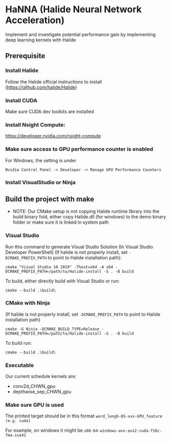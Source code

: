 # HaNNA (Halide Neural Network Acceleration)
Implement and investigate potential performance gain by implementing deep learning kernels with Halide
## Prerequisite

### Install Halide
Follow the Halide official instructions to install (https://github.com/halide/Halide)

### Install CUDA
Make sure CUDA dev toolkits are installed

### Install Nsight Compute:
https://developer.nvidia.com/nsight-compute

### Make sure access to GPU performance counter is enabled
For Windows, the setting is under 

```Nvidia Control Panel -> Developer -> Manage GPU Performance Counters```

### Install VisualStudio or Ninja

## Build the project with make
* NOTE: Our CMake setup is not copying Halide runtime library into the build binary fold, either copy Halide.dll (for windows) to the demo binary folder or make sure it is linked in system path

### Visual Studio
Run this command to generate Visual Studio Solution (In Visual Studio Developer PowerShell) (If halide is not properly install, set ```-DCMAKE_PREFIX_PATH``` to point to Halide installation path):

```cmake "Visual Studio 16 2019" -Thost=x64 -A x64 -DCMAKE_PREFIX_PATH=/path/to/Halide-install -S . -B build```

To build, either directly build with Visual Studio or run:

``` cmake --build .\build\ ```


### CMake with Ninja
(If halide is not properly install, set ```-DCMAKE_PREFIX_PATH``` to point to Halide installation path)

```cmake -G Ninja -DCMAKE_BUILD_TYPE=Release -DCMAKE_PREFIX_PATH=/path/to/Halide-install -S . -B build```

To build run:

``` cmake --build .\build\ ```

### Executable
Our current schedule kernels are:
* conv2d_CHWN_gpu
* depthwise_sep_CHWN_gpu

### Make sure GPU is used
The printed target should be in this format ``` word_lengh-OS-xxx-GPU_feature (e.g. cuda) ```

For example, on windows it might be ``` x86-64-windows-avx-avx2-cuda-f16c-fma-sse41 ```
